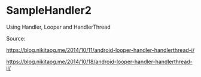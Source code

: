 # SampleHandler2
Using Handler, Looper and HandlerThread

Source:

https://blog.nikitaog.me/2014/10/11/android-looper-handler-handlerthread-i/

https://blog.nikitaog.me/2014/10/18/android-looper-handler-handlerthread-ii/
